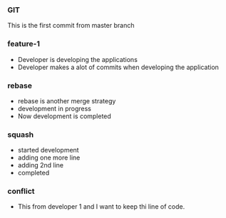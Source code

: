 ### GIT
This is the first commit from master branch

### feature-1
* Developer is developing the applications
* Developer makes a alot of commits when developing the application

### rebase
* rebase is another merge strategy
* development in progress
* Now development is completed

### squash
* started development
* adding one more line
* adding 2nd line
* completed

### conflict
* This from developer 1 and I want to keep thi line of code.
